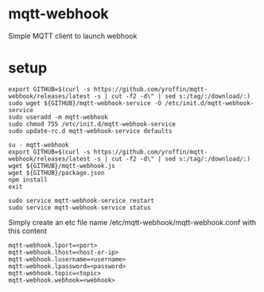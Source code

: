 # mqtt-webhook
Simple MQTT client to launch webhook

# setup

```
export GITHUB=$(curl -s https://github.com/yroffin/mqtt-webhook/releases/latest -s | cut -f2 -d\" | sed s:/tag/:/download/:)
sudo wget ${GITHUB}/mqtt-webhook-service -O /etc/init.d/mqtt-webhook-service
sudo useradd -m mqtt-webhook
sudo chmod 755 /etc/init.d/mqtt-webhook-service
sudo update-rc.d mqtt-webhook-service defaults

su - mqtt-webhook
export GITHUB=$(curl -s https://github.com/yroffin/mqtt-webhook/releases/latest -s | cut -f2 -d\" | sed s:/tag/:/download/:)
wget ${GITHUB}/mqtt-webhook.js
wget ${GITHUB}/package.json
npm install
exit

sudo service mqtt-webhook-service restart
sudo service mqtt-webhook-service status
```


Simply create an etc file name /etc/mqtt-webhook/mqtt-webhook.conf with this content

```
mqtt-webhook.lport=<port>
mqtt-webhook.lhost=<host-or-ip>
mqtt-webhook.lusername=<username>
mqtt-webhook.lpassword=<password>
mqtt-webhook.topic=<topic>
mqtt-webhook.webhook=<webhook>
 ```
